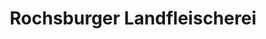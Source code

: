---
title: "Rochsburger Landfleischerei"
url: /penig/rochsburger-landfleischerei-kreisel/
shop: Metzgerei
---